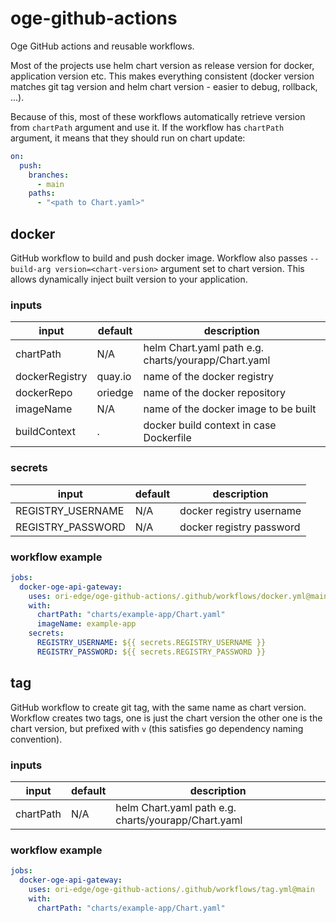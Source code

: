 # oge-github-actions
Oge GitHub actions and reusable workflows.

Most of the projects use helm chart version as release version for docker, application version etc. This makes
everything consistent (docker version matches git tag version and helm chart version - easier to debug, rollback, ...).

Because of this, most of these workflows automatically retrieve version from `chartPath` argument and use it. If the
workflow has `chartPath` argument, it means that they should run on chart update:
```yaml
on:
  push:
    branches:
      - main
    paths:
      - "<path to Chart.yaml>"
```


## docker
GitHub workflow to build and push docker image. Workflow also passes `--build-arg version=<chart-version>` argument set
to chart version. This allows dynamically inject built version to your application.

### inputs 

| input          | default  | description                                         |
|----------------|----------|-----------------------------------------------------|
| chartPath      | N/A      | helm Chart.yaml path e.g. charts/yourapp/Chart.yaml |
| dockerRegistry | quay.io  | name of the docker registry                         |
| dockerRepo     | oriedge  | name of the docker repository                       |
| imageName      | N/A      | name of the docker image to be built                |
| buildContext   | .        | docker build context in case Dockerfile             |

### secrets
| input              | default  | description              |
|--------------------|----------|--------------------------|
| REGISTRY_USERNAME  | N/A      | docker registry username |
| REGISTRY_PASSWORD  | N/A      | docker registry password |

### workflow example
```yaml
jobs:
  docker-oge-api-gateway:
    uses: ori-edge/oge-github-actions/.github/workflows/docker.yml@main
    with:
      chartPath: "charts/example-app/Chart.yaml"
      imageName: example-app
    secrets:
      REGISTRY_USERNAME: ${{ secrets.REGISTRY_USERNAME }}
      REGISTRY_PASSWORD: ${{ secrets.REGISTRY_PASSWORD }}
```

## tag
GitHub workflow to create git tag, with the same name as chart version. Workflow creates two tags, one is just the
chart version the other one is the chart version, but prefixed with `v` (this satisfies go dependency naming convention).

### inputs

| input          | default  | description                                         |
|----------------|----------|-----------------------------------------------------|
| chartPath      | N/A      | helm Chart.yaml path e.g. charts/yourapp/Chart.yaml |

### workflow example
```yaml
jobs:
  docker-oge-api-gateway:
    uses: ori-edge/oge-github-actions/.github/workflows/tag.yml@main
    with:
      chartPath: "charts/example-app/Chart.yaml"
```
